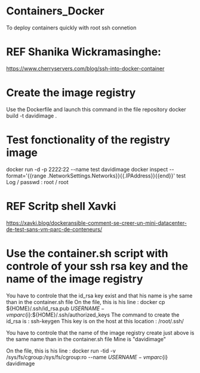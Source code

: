 # Containers_Docker
To deploy containers quickly with root ssh connetion


# REF Shanika Wickramasinghe:
https://www.cherryservers.com/blog/ssh-into-docker-container

# Create the image registry
Use the Dockerfile and launch this command in the file repository
docker build -t davidimage .

# Test fonctionality of the registry image
docker run -d -p 2222:22 --name test davidimage
docker inspect --format='{{range .NetworkSettings.Networks}}{{.IPAddress}}{{end}}'  test
Log / passwd    :    root / root


# REF Scritp shell Xavki
https://xavki.blog/dockeransible-comment-se-creer-un-mini-datacenter-de-test-sans-vm-parc-de-conteneurs/

# Use the container.sh script with controle of your ssh rsa key and the name of the image registry
You have to controle that the  id_rsa key exist and that his name is yhe same than in the container.sh file
On the file, this is his line :
docker cp ${HOME}/.ssh/id_rsa.pub ${USERNAME}-vmparc${i}:${HOME}/.ssh/authorized_keys
The command to create the id_rsa is :
ssh-keygen
This key is on the host at this location : /root/.ssh/

You have to controle that the name of the image registry create just above is the same name than in the container.sh file
Mine is "davidimage"

On the file, this is his line :
docker run -tid -v /sys/fs/cgroup:/sys/fs/cgroup:ro --name ${USERNAME}-vmparc${i} davidimage
